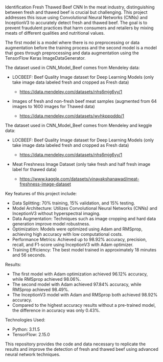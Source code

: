 Identification Fresh Thawed Beef CNN
In the meat industry, distinguishing between fresh and thawed beef is crucial but challenging. This project addresses this issue using Convolutional Neural Networks (CNNs) and InceptionV3 to accurately detect fresh and thawed beef. The goal is to prevent fraudulent practices that harm consumers and retailers by mixing meats of different qualities and nutritional values. 

The first model is a model where there is no preprocessing or data augmentation before the training process and the second model is a model that goes through preprocessing and data augmentation using the TensorFlow Keras ImageDataGenerator. 

The dataset used in CNN_Model_Beef comes from Mendeley data:
- LOCBEEF: Beef Quality Image dataset for Deep Learning Models (only take image data labeled fresh and cropped as Fresh data)
  - https://data.mendeley.com/datasets/nhs6mjg6yy/1

- Images of fresh and non-fresh beef meat samples (augmented from 64 images to 1600 images for Thawed data)
  - https://data.mendeley.com/datasets/wvhkpppddp/1

The dataset used in CNN_Model_Beef comes from Mendeley and keggle data:
- LOCBEEF: Beef Quality Image dataset for Deep Learning Models (only take image data labeled fresh and cropped as Fresh data)
  - https://data.mendeley.com/datasets/nhs6mjg6yy/1

- Meat Freshness Image Dataset (only take fresh and half fresh image label for thawed data)
  - https://www.kaggle.com/datasets/vinayakshanawad/meat-freshness-image-dataset

Key features of this project include:
- Data Splitting: 70% training, 15% validation, and 15% testing.
- Model Architecture: Utilizes Convolutional Neural Networks (CNNs) and InceptionV3 without hyperspectral imaging.
- Data Augmentation: Techniques such as image cropping and hard data generation improve model robustness.
- Optimization: Models were optimized using Adam and RMSprop, achieving high accuracy with low computational costs.
- Performance Metrics: Achieved up to 98.92% accuracy, precision, recall, and F1-score using InceptionV3 with Adam optimizer.
- Training Efficiency: The best model trained in approximately 18 minutes and 56 seconds.

Results:
- The first model with Adam optimization achieved 96.12% accuracy, while RMSprop achieved 98.06%.
- The second model with Adam achieved 97.84% accuracy, while RMSprop achieved 98.49%.
- The InceptionV3 model with Adam and RMSprop both achieved 98.92% accuracy.
- Compared to the highest accuracy results without a pre-trained model, the difference in accuracy was only 0.43%.

Technologies Used:
- Python: 3.11.5
- TensorFlow: 2.15.0

This repository provides the code and data necessary to replicate the results and improve the detection of fresh and thawed beef using advanced neural network techniques.

